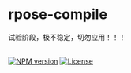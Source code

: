 # rpose-compile
试验阶段，极不稳定，切勿应用！！！
<br>
<br>

[![NPM version](https://img.shields.io/npm/v/rpose-compile.svg)](https://www.npmjs.com/package/rpose-compile)
[![License](https://img.shields.io/badge/License-Apache%202-brightgreen.svg)](http://www.apache.org/licenses/LICENSE-2.0)
<br>
<br>


